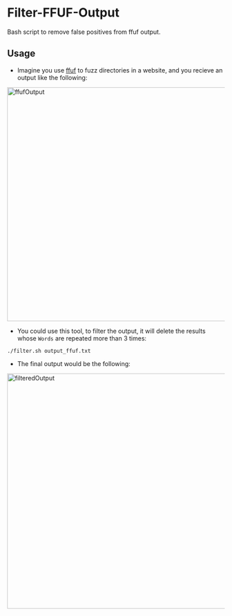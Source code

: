 # Filter-FFUF-Output
Bash script to remove false positives from ffuf output.

## Usage
* Imagine you use [ffuf](https://github.com/ffuf/ffuf) to fuzz directories in a website, and you recieve an output like the following:

<img width="542" alt="ffufOutput" src="https://user-images.githubusercontent.com/90275448/184215171-75ac7480-2160-4f41-b73f-8839649e34c8.png">

* You could use this tool, to filter the output, it will delete the results whose `Words` are repeated more than 3 times:

`./filter.sh output_ffuf.txt`

* The final output would be the following:

<img width="545" alt="filteredOutput" src="https://user-images.githubusercontent.com/90275448/184214764-adbd690e-499f-4ab7-9492-4914cad41020.png">
